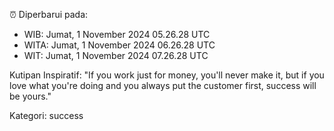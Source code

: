 ⏰ Diperbarui pada:
- WIB: Jumat, 1 November 2024 05.26.28 UTC
- WITA: Jumat, 1 November 2024 06.26.28 UTC
- WIT: Jumat, 1 November 2024 07.26.28 UTC

Kutipan Inspiratif:
"If you work just for money, you'll never make it, but if you love what you're doing and you always put the customer first, success will be yours."


Kategori: success

